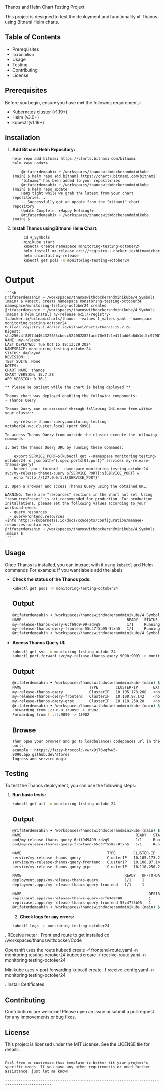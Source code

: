 Thanos and Helm Chart Testing Project

This project is designed to test the deployment and functionality of Thanos using Bitnami Helm charts.

## Table of Contents

- Prerequisites
- Installation
- Usage
- Testing
- Contributing
- License

## Prerequisites

Before you begin, ensure you have met the following requirements:

- Kubernetes cluster (v1.19+)
- Helm (v3.0+)
- kubectl (v1.19+)

## Installation

1. **Add Bitnami Helm Repository:**

    ```sh
    helm repo add bitnami https://charts.bitnami.com/bitnami
    helm repo update
    ```

    ```
        @rifaterdemsahin ➜ /workspaces/thanoswithdockerandminikube (main) $ helm repo add bitnami https://charts.bitnami.com/bitnami
        "bitnami" has been added to your repositories
        @rifaterdemsahin ➜ /workspaces/thanoswithdockerandminikube (main) $ helm repo update
        Hang tight while we grab the latest from your chart repositories...
        ...Successfully got an update from the "bitnami" chart repository
        Update Complete. ⎈Happy Helming!⎈
        @rifaterdemsahin ➜ /workspaces/thanoswithdockerandminikube (main) $ 
    ```

2. **Install Thanos using Bitnami Helm Chart:**

    ```sh
         Cd 4_Symbols
         minikube start
         kubectl create namespace monitoring-testing-october24
         helm install my-release oci://registry-1.docker.io/bitnamicharts/thanos --values 1_values.yaml --namespace monitoring-testing-october24
         helm uninstall my-release 
         kubectl get pods -n monitoring-testing-october24
    ```

# Output

    ```sh
    @rifaterdemsahin ➜ /workspaces/thanoswithdockerandminikube/4_Symbols (main) $ kubectl create namespace monitoring-testing-october24
    namespace/monitoring-testing-october24 created
    @rifaterdemsahin ➜ /workspaces/thanoswithdockerandminikube/4_Symbols (main) $ helm install my-release oci://registry-1.docker.io/bitnamicharts/thanos --values 1_values.yaml --namespace monitoring-testing-october24
    Pulled: registry-1.docker.io/bitnamicharts/thanos:15.7.28
    Digest: sha256:4f8897dd464327693cbecc524082282face70e5142e41fadd6a8db1ddfc97987
    NAME: my-release
    LAST DEPLOYED: Tue Oct 15 19:13:29 2024
    NAMESPACE: monitoring-testing-october24
    STATUS: deployed
    REVISION: 1
    TEST SUITE: None
    NOTES:
    CHART NAME: thanos
    CHART VERSION: 15.7.28
    APP VERSION: 0.36.1

    ** Please be patient while the chart is being deployed **

    Thanos chart was deployed enabling the following components:
    - Thanos Query

    Thanos Query can be accessed through following DNS name from within your cluster:

        my-release-thanos-query.monitoring-testing-october24.svc.cluster.local (port 9090)

    To access Thanos Query from outside the cluster execute the following commands:

    1. Get the Thanos Query URL by running these commands:

        export SERVICE_PORT=$(kubectl get --namespace monitoring-testing-october24 -o jsonpath="{.spec.ports[0].port}" services my-release-thanos-query)
        kubectl port-forward --namespace monitoring-testing-october24 svc/my-release-thanos-query ${SERVICE_PORT}:${SERVICE_PORT} &
        echo "http://127.0.0.1:${SERVICE_PORT}"

    2. Open a browser and access Thanos Query using the obtained URL.

    WARNING: There are "resources" sections in the chart not set. Using "resourcesPreset" is not recommended for production. For production installations, please set the following values according to your workload needs:
      - query.resources
      - queryFrontend.resources
    +info https://kubernetes.io/docs/concepts/configuration/manage-resources-containers/
    @rifaterdemsahin ➜ /workspaces/thanoswithdockerandminikube/4_Symbols (main) $ 
    ```

## Usage

Once Thanos is installed, you can interact with it using `kubectl` and Helm commands. For example:
If you want labels add the labels
- **Check the status of the Thanos pods:**

    ```sh
    kubectl get pods -n monitoring-testing-october24
    ```
    ## Output

    ```sh
    @rifaterdemsahin ➜ /workspaces/thanoswithdockerandminikube/4_Symbols (main) $ kubectl get pods -n monitoring-testing-october24
    NAME                                                READY   STATUS    RESTARTS   AGE
    my-release-thanos-query-6cf69d9499-zdvq9            1/1     Running   0          10m
    my-release-thanos-query-frontend-55c47f5b95-9txh5   1/1     Running   0          10m
    @rifaterdemsahin ➜ /workspaces/thanoswithdockerandminikube/4_Symbols (main) $ 
    ```



- **Access Thanos Query UI:**

    ```sh
    kubectl get svc -n monitoring-testing-october24
    kubectl port-forward svc/my-release-thanos-query 9090:9090 -n monitoring-testing-october24
    ```

    ## Output

    ```sh
    @rifaterdemsahin ➜ /workspaces/thanoswithdockerandminikube (main) $ kubectl get svc -n monitoring-testing-october24
    NAME                               TYPE        CLUSTER-IP       EXTERNAL-IP   PORT(S)     AGE
    my-release-thanos-query            ClusterIP   10.105.173.208   <none>        9090/TCP    14m
    my-release-thanos-query-frontend   ClusterIP   10.108.97.142    <none>        9090/TCP    14m
    my-release-thanos-query-grpc       ClusterIP   10.110.250.28    <none>        10901/TCP   14m
    @rifaterdemsahin ➜ /workspaces/thanoswithdockerandminikube (main) $ kubectl port-forward svc/my-release-thanos-query 9090:9090 -n monitoring-testing-october24
    Forwarding from 127.0.0.1:9090 -> 10902
    Forwarding from [::1]:9090 -> 10902
    ```

    ## Browse
    
    ```
    Then open your browser and go to loadbalances codeppaces url in the ports
    example : https://fuzzy-broccoli-vwrx9j76wqfww5-9090.app.github.dev/stores
    Ingress and service magic
    ```

## Testing

To test the Thanos deployment, you can use the following steps:

1. **Run basic tests:**

    ```sh
    kubectl get all -n monitoring-testing-october24
    ```
    ## Output

    ```sh
    @rifaterdemsahin ➜ /workspaces/thanoswithdockerandminikube (main) $ kubectl get all -n monitoring-testing-october24
    NAME                                                    READY   STATUS    RESTARTS   AGE
    pod/my-release-thanos-query-6cf69d9499-zdvq9            1/1     Running   0          22m
    pod/my-release-thanos-query-frontend-55c47f5b95-9txh5   1/1     Running   0          22m

    NAME                                       TYPE        CLUSTER-IP       EXTERNAL-IP   PORT(S)     AGE
    service/my-release-thanos-query            ClusterIP   10.105.173.208   <none>        9090/TCP    22m
    service/my-release-thanos-query-frontend   ClusterIP   10.108.97.142    <none>        9090/TCP    22m
    service/my-release-thanos-query-grpc       ClusterIP   10.110.250.28    <none>        10901/TCP   22m

    NAME                                               READY   UP-TO-DATE   AVAILABLE   AGE
    deployment.apps/my-release-thanos-query            1/1     1            1           22m
    deployment.apps/my-release-thanos-query-frontend   1/1     1            1           22m

    NAME                                                          DESIRED   CURRENT   READY   AGE
    replicaset.apps/my-release-thanos-query-6cf69d9499            1         1         1       22m
    replicaset.apps/my-release-thanos-query-frontend-55c47f5b95   1         1         1       22m
    @rifaterdemsahin ➜ /workspaces/thanoswithdockerandminikube (main) $ 
    ```

    2. **Check logs for any errors:**

    ```sh
    kubectl logs -n monitoring-testing-october24
    ```

. REceive router
. Front end route to get installed
cd /workspaces/thanoswithdocker/Code

Openshift uses the route
   kubectl create -f frontend-route.yaml -n monitoring-testing-october24
   kubectl create -f receive-route.yaml -n monitoring-testing-october24

Minikube uses > port forwarding 
   kubectl create -f receive-config.yaml -n monitoring-testing-october24

. Install Certificates

## Contributing

Contributions are welcome! Please open an issue or submit a pull request for any improvements or bug fixes.

## License

This project is licensed under the MIT License. See the LICENSE file for details.
```

Feel free to customize this template to better fit your project's specific needs. If you have any other requirements or need further assistance, just let me know!

-------------------------------------------------------------------------------------------

